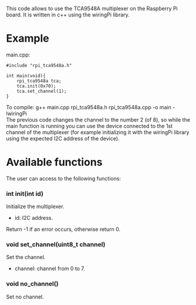 This code allows to use the TCA9548A multiplexer on the Raspberry Pi board.
It is written in c++ using the wiringPi library.

# Example
main.cpp:
```
#include "rpi_tca9548a.h"

int main(void){
	rpi_tca9548a tca;
	tca.init(0x70);
	tca.set_channel(1);
}
```
To compile: g++ main.cpp rpi_tca9548a.h rpi_tca9548a.cpp -o main -lwiringPi   
The previous code changes the channel to the number 2 (of 8), so while the main function is running you can use the device connected to the 1st channel of the multiplexer (for example initializing it with the wiringPi library using the expected I2C address of the device).

# Available functions
The user can access to the following functions:

### int init(int id)
Initialize the multiplexer.
- id: I2C address.

Return -1 if an error occurs, otherwise return 0.

### void set_channel(uint8_t channel)
Set the channel.
- channel: channel from 0 to 7.

### void no_channel()
Set no channel.


